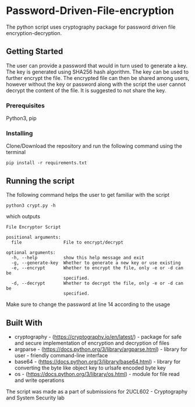 # Password-Driven-File-encryption

The python script uses cryptography package for password driven file encryption-decryption. 

## Getting Started

The user can provide a password that would in turn used to generate a key. The key is generated using SHA256 hash algorithm. The key can be used to further encrypt the file. The encrypted file can then be shared among users, however without the key or password along with the script the user cannot decrypt the content of the file. It is suggested to not share the key.

### Prerequisites

Python3, pip

### Installing

Clone/Download the repository and run the following command using the terminal

```
pip install -r requirements.txt
```

## Running the script

The following command helps the user to get familiar with the script

```
python3 crypt.py -h
```
which outputs 

```
File Encryptor Script

positional arguments:
  file                File to encrypt/decrypt

optional arguments:
  -h, --help          show this help message and exit
  -g, --generate-key  Whether to generate a new key or use existing
  -e, --encrypt       Whether to encrypt the file, only -e or -d can be
                      specified.
  -d, --decrypt       Whether to decrypt the file, only -e or -d can be
                      specified.
```

Make sure to change the password at line 14 according to the usage

## Built With

* cryptography - (https://cryptography.io/en/latest/) - package for safe and secure implementation of encryption and decryption of files
* argparse - (https://docs.python.org/3/library/argparse.html) - library for user - friendly command-line interface
* base64 - (https://docs.python.org/3/library/base64.html) - library for converting the byte like object key to urlsafe encoded byte key
* os - (https://docs.python.org/3/library/os.html) - module for file read and write operations

The script was made as a part of submissions for 2UCL602 - Cryptography and System Security lab
